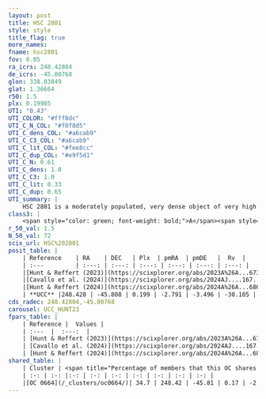 ```yaml
---
layout: post
title: HSC 2801
style: style
title_flag: true
more_names: 
fname: hsc2801
fov: 0.05
ra_icrs: 248.42804
de_icrs: -45.80768
glon: 338.03849
glat: 1.36664
r50: 1.5
plx: 0.19905
UTI: "0.43"
UTI_COLOR: "#fff8dc"
UTI_C_N_COL: "#f0f8d5"
UTI_C_dens_COL: "#a6cab9"
UTI_C_C3_COL: "#a6cab9"
UTI_C_lit_COL: "#fee8cc"
UTI_C_dup_COL: "#e9f5d1"
UTI_C_N: 0.61
UTI_C_dens: 1.0
UTI_C_C3: 1.0
UTI_C_lit: 0.33
UTI_C_dup: 0.65
UTI_summary: |
    HSC 2801 is a moderately populated, very dense object of very high C3 quality. It was recently reported in the literature.<br><br>This is likely a unique object, which shares a moderate percentage of members with at least one previously reported entry.
class3: |
    <span style="color: green; font-weight: bold;">A</span><span style="color: green; font-weight: bold;">A</span>
r_50_val: 1.5
N_50_val: 72
scix_url: HSC%202801
posit_table: |
    | Reference    | RA    | DEC   | Plx  | pmRA  | pmDE   |  Rv  |
    | :---         | :---: | :---: | :---: | :---: | :---: | :---: |
    |[Hunt & Reffert (2023)](https://scixplorer.org/abs/2023A%26A...673A.114H) | 248.419 | -45.813 | 0.2 | -2.791 | -3.492 | -30.976 |
    |[Cavallo et al. (2024)](https://scixplorer.org/abs/2024AJ....167...12C) | 248.431 | -45.811 | 0.199 | -- | -- | -- |
    |[Hunt & Reffert (2024)](https://scixplorer.org/abs/2024A%26A...686A..42H) | 248.419 | -45.813 | 0.2 | -2.791 | -3.492 | -30.976 |
    | **UCC** |248.428 | -45.808 | 0.199 | -2.791 | -3.496 | -30.105 | 
cds_radec: 248.42804,-45.80768
carousel: UCC_HUNT23
fpars_table: |
    | Reference |  Values |
    | :---  |  :---:  |
    | [Hunt & Reffert (2023)](https://scixplorer.org/abs/2023A%26A...673A.114H) | `AV50=4.805, diffAV50=2.486, MOD50=13.171, logAge50=8.203` |
    | [Cavallo et al. (2024)](https://scixplorer.org/abs/2024AJ....167...12C) | `AV50=4.62, dMod50=13.0, logAge50=8.48, [Fe/H]50=0.44` |
    | [Hunt & Reffert (2024)](https://scixplorer.org/abs/2024A%26A...686A..42H) | `MassJ=2959.75` |
shared_table: |
    | Cluster | <span title="Percentage of members that this OC shares with the ones listed">%</span>   | RA   | DEC   | Plx   | pmRA  | pmDE  | Rv | UTI |
    | :-: | :-: |:-: | :-: | :-: | :-: | :-: | :-: | :-: |
    |[OC 0664](/_clusters/oc0664/)| 34.7 | 248.42 | -45.81 | 0.17 | -2.8 | -3.47 | -31.02 |0.38 |
---
```

